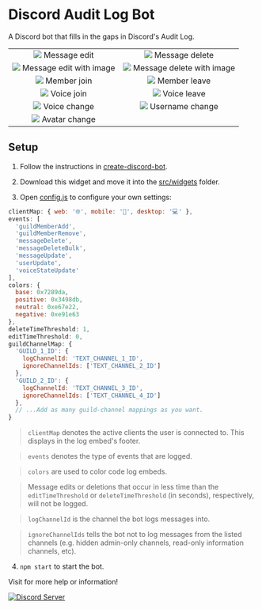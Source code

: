 # Discord Audit Log Bot

A Discord bot that fills in the gaps in Discord's Audit Log.

|                                                                                                                                                |                                                                                                                                                    |
| :--------------------------------------------------------------------------------------------------------------------------------------------: | :------------------------------------------------------------------------------------------------------------------------------------------------: |
|           <img src="https://raw.githubusercontent.com/peterthehan/discord-audit-log-bot/master/assets/messageEdit.png"> Message edit           |           <img src="https://raw.githubusercontent.com/peterthehan/discord-audit-log-bot/master/assets/messageDelete.png"> Message delete           |
| <img src="https://raw.githubusercontent.com/peterthehan/discord-audit-log-bot/master/assets/messageEditWithImage.png"> Message edit with image | <img src="https://raw.githubusercontent.com/peterthehan/discord-audit-log-bot/master/assets/messageDeleteWithImage.png"> Message delete with image |
|            <img src="https://raw.githubusercontent.com/peterthehan/discord-audit-log-bot/master/assets/memberJoin.png"> Member join            |             <img src="https://raw.githubusercontent.com/peterthehan/discord-audit-log-bot/master/assets/memberLeave.png"> Member leave             |
|             <img src="https://raw.githubusercontent.com/peterthehan/discord-audit-log-bot/master/assets/voiceJoin.png"> Voice join             |              <img src="https://raw.githubusercontent.com/peterthehan/discord-audit-log-bot/master/assets/voiceLeave.png"> Voice leave              |
|           <img src="https://raw.githubusercontent.com/peterthehan/discord-audit-log-bot/master/assets/voiceChange.png"> Voice change           |          <img src="https://raw.githubusercontent.com/peterthehan/discord-audit-log-bot/master/assets/usernameChange.png"> Username change          |
|          <img src="https://raw.githubusercontent.com/peterthehan/discord-audit-log-bot/master/assets/avatarChange.png"> Avatar change          |                                                                                                                                                    |

## Setup

1. Follow the instructions in [create-discord-bot](https://github.com/peterthehan/create-discord-bot).

2. Download this widget and move it into the [src/widgets](https://github.com/peterthehan/create-discord-bot/blob/master/src/widgets/) folder.

3. Open [config.js](https://github.com/peterthehan/discord-audit-log-bot/blob/master/config.js) to configure your own settings:

```js
clientMap: { web: '🌐', mobile: '📱', desktop: '💻' },
events: [
  'guildMemberAdd',
  'guildMemberRemove',
  'messageDelete',
  'messageDeleteBulk',
  'messageUpdate',
  'userUpdate',
  'voiceStateUpdate'
],
colors: {
  base: 0x7289da,
  positive: 0x3498db,
  neutral: 0xe67e22,
  negative: 0xe91e63
},
deleteTimeThreshold: 1,
editTimeThreshold: 0,
guildChannelMap: {
  'GUILD_1_ID': {
    logChannelId: 'TEXT_CHANNEL_1_ID',
    ignoreChannelIds: ['TEXT_CHANNEL_2_ID']
  },
  'GUILD_2_ID': {
    logChannelId: 'TEXT_CHANNEL_3_ID',
    ignoreChannelIds: ['TEXT_CHANNEL_4_ID']
  },
  // ...Add as many guild-channel mappings as you want.
}
```

> `clientMap` denotes the active clients the user is connected to. This displays in the log embed's footer.

> `events` denotes the type of events that are logged.

> `colors` are used to color code log embeds.

> Message edits or deletions that occur in less time than the `editTimeThreshold` or `deleteTimeThreshold` (in seconds), respectively, will not be logged.

> `logChannelId` is the channel the bot logs messages into.

> `ignoreChannelIds` tells the bot not to log messages from the listed channels (e.g. hidden admin-only channels, read-only information channels, etc).

4. `npm start` to start the bot.

Visit for more help or information!

<a href="https://discord.gg/WjEFnzC">
  <img src="https://discordapp.com/api/guilds/258167954913361930/embed.png?style=banner2" title="Discord Server"/>
</a>
